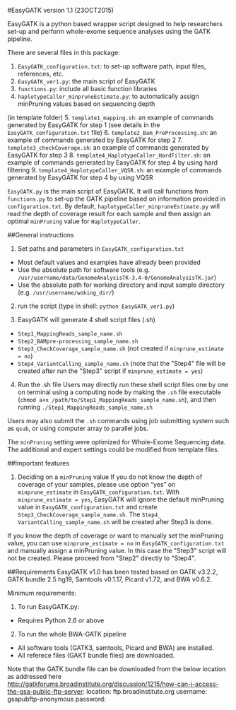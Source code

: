 #EasyGATK version 1.1 (23OCT2015)

EasyGATK is a python based wrapper script designed to help researchers set-up and perform whole-exome sequence analyses using the GATK pipeline. 

There are several files in this package:

1. `EasyGATK_configuration.txt`: to set-up software path, input files, references, etc.
2. `EasyGATK_ver1.py`: the main script of EasyGATK
3. `functions.py`: include all basic function libraries
4. `haplotypeCaller_minpruneEstimate.py`: to automatically assign minPruning values based on sequencing depth

(in template folder)
5. `template1_mapping.sh`: an example of commands generated by EasyGATK for step 1 (see details in the `EasyGATK_configuration.txt` file)
6. `template2_Bam_PreProcessing.sh`: an example of commands generated by EasyGATK for step 2
7. `template3_checkCoverage.sh`: an example of commands generated by EasyGATK for step 3
8. `template4_HaplotypeCaller_HardFilter.sh`: an example of commands generated by EasyGATK for step 4 by using hard filtering
9. `template4_HaplotypeCaller_VQSR.sh`: an example of commands generated by EasyGATK for step 4 by using VQSR

`EasyGATK.py` is the main script of EasyGATK. It will call functions from `functions.py` to set-up the GATK pipeline based on information provided in `configuration.txt`. By default, `haplotypeCaller_minpruneEstimate.py` will read the depth of coverage result for each sample and then assign an optimal `minPruning` value for `HaplotypeCaller`.

##General instructions
1. Set paths and parameters in `EasyGATK_configuration.txt`
* Most default values and examples have already been provided
* Use the absolute path for software tools (e.g. `/usr/username/data/GenomeAnalysisTK-3.4-0/GenomeAnalysisTK.jar`)
* Use the absolute path for working directory and input sample directory (e.g. `/usr/username/woking_dir/`)

2. run the script (type in shell: `python EasyGATK_ver1.py`)

3. EasyGATK will generate 4 shell script files (.sh)
* `Step1_MappingReads_sample_name.sh`
* `Step2_BAMpre-processing_sample_name.sh`
* `Step3_CheckCoverage_sample_name.sh` (not created if `minprune_estimate = no`)
* `Step4_VariantCalling_sample_name.sh` (note that the "Step4" file will be created after run the "Step3" script if `minprune_estimate = yes`)

4. Run the .sh file
Users may directly run these shell script files one by one on terminal using a computing node by making the `.sh` file executable (`chmod a+x /path/to/Step1_MappingReads_sample_name.sh`), and then running `./Step1_MappingReads_sample_name.sh`

Users may also submit the `.sh` commands using job submitting system such as `qsub`, or using computer array to parallel jobs.

The `minPruning` setting were optimized for Whole-Exome Sequencing data. The additional and expert settings could be modified from template files.

##Important features
1. Deciding on a `minPruning` value
If you do not know the depth of coverage of your samples, please use option “yes” on `minprune_estimate` in `EasyGATK_configuration.txt`. With `minprune_estimate = yes`, EasyGATK will ignore the default minPruning value in `EasyGATK_configuration.txt` and create `Step3_CheckCoverage_sample_name.sh`. The `Step4_ VariantCalling_sample_name.sh` will be created after Step3 is done.

If you know the depth of coverage or want to manually set the minPruning value, you can use `minprune_estimate = no` in `EasyGATK_configuration.txt` and manually assign a minPruning value. In this case the "Step3" script will not be created. Please proceed from "Step2" directly to "Step4".

##Requirements
EasyGATK v1.0 has been tested based on GATK v3.2.2, GATK bundle 2.5 hg19, Samtools v0.1.17, Picard v1.72, and BWA v0.6.2.

Minimum requirements:
1. To run EasyGATK.py:
* Requires Python 2.6 or above
2. To run the whole BWA-GATK pipeline
* All software tools (GATK3, samtools, Picard and BWA) are installed.
* All referece files (GAKT bundle files) are downloaded.

Note that the GATK bundle file can be downloaded from the below location as addressed here http://gatkforums.broadinstitute.org/discussion/1215/how-can-i-access-the-gsa-public-ftp-server:
  location: ftp.broadinstitute.org
  username: gsapubftp-anonymous
  password: <blank>
